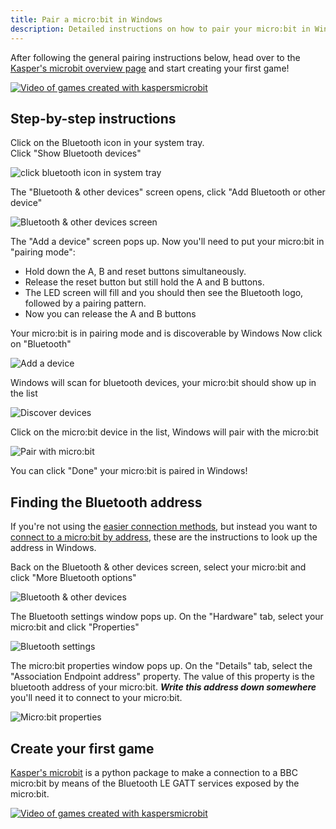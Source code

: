 ```yaml
---
title: Pair a micro:bit in Windows
description: Detailed instructions on how to pair your micro:bit in Windows
---
```


After following the general pairing instructions below, head over to the 
[Kasper's microbit overview page](../../../#) and start creating your first game!

[![Video of games created with kaspersmicrobit](../../kaspersmicrobit-youtube-small.gif)](../../../#)
  

## Step-by-step instructions

Click on the Bluetooth icon in your system tray.  
Click "Show Bluetooth devices"

![click bluetooth icon in system tray](bluetooth-1.png)  

The "Bluetooth & other devices" screen opens, click "Add Bluetooth or other device"

![Bluetooth & other devices screen](bluetooth-2.png)  

The "Add a device" screen pops up. Now you'll need to put your micro:bit in "pairing mode":

  - Hold down the A, B and reset buttons simultaneously.
  - Release the reset button but still hold the A and B buttons.
  - The LED screen will fill and you should then see the Bluetooth logo, followed by a pairing pattern.
  - Now you can release the A and B buttons

Your micro:bit is in pairing mode and is discoverable by Windows
Now click on "Bluetooth"

![Add a device](bluetooth-3.png)  

Windows will scan for bluetooth devices, your micro:bit should show up in the list

![Discover devices](bluetooth-4.png)

Click on the micro:bit device in the list, Windows will pair with the micro:bit

![Pair with micro:bit](bluetooth-5.png)

You can click "Done" your micro:bit is paired in Windows!

## Finding the Bluetooth address 
If you're not using the [easier connection methods](../../../how-to-connect/), but instead you want to 
[connect to a micro:bit by address](../../../how-to-connect/#connect-to-a-microbit-by-address), these are
the instructions to look up the address in Windows.
 
Back on the Bluetooth & other devices screen, select your micro:bit and click
"More Bluetooth options"

![Bluetooth & other devices](address-1.png)

The Bluetooth settings window pops up. On the "Hardware" tab, select your micro:bit and click "Properties"  

![Bluetooth settings](address-2.png)

The micro:bit properties window pops up. On the "Details" tab, select the "Association Endpoint address" property. 
The value of this property is the bluetooth address of your micro:bit.  ***Write this address down somewhere*** you'll
need it to connect to your micro:bit.

![Micro:bit properties](address-3.png)

## Create your first game

[Kasper's microbit](../../../#) is a python package to make a connection to a BBC micro:bit by means of the Bluetooth LE GATT services
exposed by the micro:bit.

[![Video of games created with kaspersmicrobit](../../kaspersmicrobit-youtube.gif)](../../../#)
  